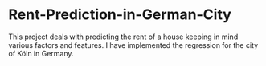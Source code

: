 # Rent-Prediction-in-German-City

This project deals with predicting the rent of a house keeping in mind various factors and features. I have implemented the regression for the city of Köln in Germany.

